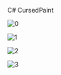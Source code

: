 C# CursedPaint

![0](https://user-images.githubusercontent.com/60045146/162532714-6c1081db-27dc-4b19-b37f-6b6ae428bb15.png)

![1](https://user-images.githubusercontent.com/60045146/162532728-3c9c93ee-aa9f-4484-b558-9a198dac136d.png)

![2](https://user-images.githubusercontent.com/60045146/162532744-1489b30a-3e3e-49be-b764-80b95879c049.png)

![3](https://user-images.githubusercontent.com/60045146/162532753-2d6845fc-74ec-40fa-b6c7-76da65871763.png)
